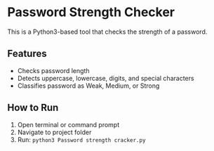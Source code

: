 # Password Strength Checker

This is a Python3-based tool that checks the strength of a password.

## Features
- Checks password length
- Detects uppercase, lowercase, digits, and special characters
- Classifies password as Weak, Medium, or Strong

## How to Run
1. Open terminal or command prompt
2. Navigate to project folder
3. Run: `python3 Password strength cracker.py`
